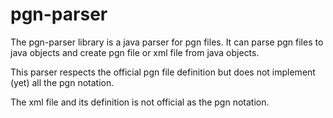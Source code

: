pgn-parser
==========

The pgn-parser library is a java parser for pgn files.
It can parse pgn files to java objects and create pgn file or xml file from java objects.

This parser respects the official pgn file definition but does not implement (yet) all the pgn 
notation.

The xml file and its definition is not official as the pgn notation. 
